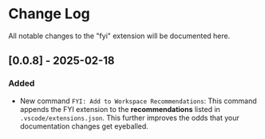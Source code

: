# Change Log

All notable changes to the "fyi" extension will be documented here.

## [0.0.8] - 2025-02-18

### Added

- New command `FYI: Add to Workspace Recommendations`: This command appends the FYI extension to the **recommendations** listed in `.vscode/extensions.json`. This further improves the odds that your documentation changes get eyeballed.
